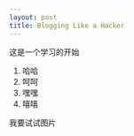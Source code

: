 ```yaml
---
layout: post
title: Blogging Like a Hacker
---
```


这是一个学习的开始

1. 哈哈
2. 呵呵
3. 嘿嘿
4. 嘻嘻

我要试试图片


